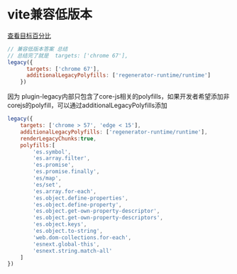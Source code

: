 # vite兼容低版本

[查看目标百分比](https://browsersl.ist/#q=%3E0.3%25%2C+chrome+%3E+67)

```js
// 兼容低版本答案 总结
// 总结完了就是  targets: ['chrome 67'],
legacy({
      targets: ['chrome 67'],
      additionalLegacyPolyfills: ['regenerator-runtime/runtime']
    })
```

因为 plugin-legacy内部只包含了core-js相关的polyfills，如果开发者希望添加非corejs的polyfill，可以通过additionalLegacyPolyfills添加

```js
legacy({
    targets: ['chrome > 57', 'edge < 15'],
    additionalLegacyPolyfills: ['regenerator-runtime/runtime'],
    renderLegacyChunks:true,
    polyfills:[
        'es.symbol',
        'es.array.filter',
        'es.promise',
        'es.promise.finally',
        'es/map',
        'es/set',
        'es.array.for-each',
        'es.object.define-properties',
        'es.object.define-property',
        'es.object.get-own-property-descriptor',
        'es.object.get-own-property-descriptors',
        'es.object.keys',
        'es.object.to-string',
        'web.dom-collections.for-each',
        'esnext.global-this',
        'esnext.string.match-all'
    ]
})
```
